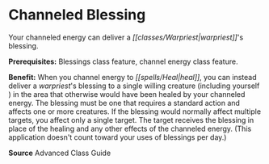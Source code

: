 ﻿---
cssclass: [feats]

---
# Channeled Blessing

Your channeled energy can deliver a _[[classes/Warpriest|warpriest]]_'s blessing.

**Prerequisites:** Blessings class feature, channel energy class feature.

**Benefit:** When you channel energy to _[[spells/Heal|heal]]_, you can instead deliver a _warpriest_'s blessing to a single willing creature (including yourself ) in the area that otherwise would have been healed by your channeled energy. The blessing must be one that requires a standard action and affects one or more creatures. If the blessing would normally affect multiple targets, you affect only a single target. The target receives the blessing in place of the healing and any other effects of the channeled energy. (This application doesn't count toward your uses of blessings per day.)

**Source** Advanced Class Guide